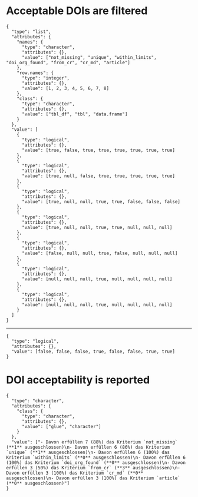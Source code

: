 # Acceptable DOIs are filtered

    {
      "type": "list",
      "attributes": {
        "names": {
          "type": "character",
          "attributes": {},
          "value": ["not_missing", "unique", "within_limits", "doi_org_found", "from_cr", "cr_md", "article"]
        },
        "row.names": {
          "type": "integer",
          "attributes": {},
          "value": [1, 2, 3, 4, 5, 6, 7, 8]
        },
        "class": {
          "type": "character",
          "attributes": {},
          "value": ["tbl_df", "tbl", "data.frame"]
        }
      },
      "value": [
        {
          "type": "logical",
          "attributes": {},
          "value": [true, false, true, true, true, true, true, true]
        },
        {
          "type": "logical",
          "attributes": {},
          "value": [true, null, false, true, true, true, true, true]
        },
        {
          "type": "logical",
          "attributes": {},
          "value": [true, null, null, true, true, false, false, false]
        },
        {
          "type": "logical",
          "attributes": {},
          "value": [true, null, null, true, true, null, null, null]
        },
        {
          "type": "logical",
          "attributes": {},
          "value": [false, null, null, true, false, null, null, null]
        },
        {
          "type": "logical",
          "attributes": {},
          "value": [null, null, null, true, null, null, null, null]
        },
        {
          "type": "logical",
          "attributes": {},
          "value": [null, null, null, true, null, null, null, null]
        }
      ]
    }

---

    {
      "type": "logical",
      "attributes": {},
      "value": [false, false, false, true, false, false, true, true]
    }

# DOI acceptability is reported

    {
      "type": "character",
      "attributes": {
        "class": {
          "type": "character",
          "attributes": {},
          "value": ["glue", "character"]
        }
      },
      "value": ["- Davon erfüllen 7 (88%) das Kriterium `not_missing` (**1** ausgeschlossen)\n- Davon erfüllen 6 (86%) das Kriterium `unique` (**1** ausgeschlossen)\n- Davon erfüllen 6 (100%) das Kriterium `within_limits` (**0** ausgeschlossen)\n- Davon erfüllen 6 (100%) das Kriterium `doi_org_found` (**0** ausgeschlossen)\n- Davon erfüllen 3 (50%) das Kriterium `from_cr` (**3** ausgeschlossen)\n- Davon erfüllen 3 (100%) das Kriterium `cr_md` (**0** ausgeschlossen)\n- Davon erfüllen 3 (100%) das Kriterium `article` (**0** ausgeschlossen)"]
    }


